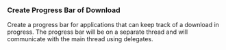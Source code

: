 ### Create Progress Bar of Download

Create a progress bar for applications that can keep track of a download in
progress. The progress bar will be on a separate thread and will communicate
with the main thread using delegates.